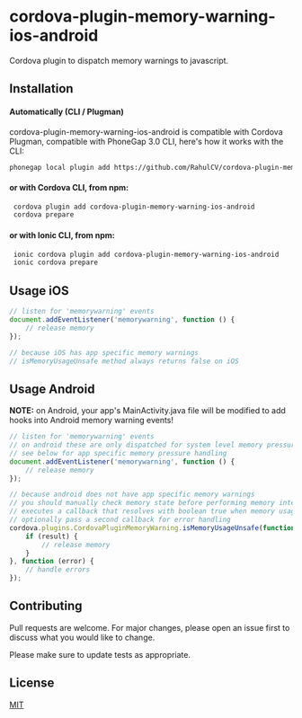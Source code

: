 # cordova-plugin-memory-warning-ios-android

Cordova plugin to dispatch memory warnings to javascript.

## Installation
#### Automatically (CLI / Plugman)
cordova-plugin-memory-warning-ios-android  is compatible with Cordova Plugman, compatible with PhoneGap 3.0 CLI, here's how it works with the CLI:



```bash
phonegap local plugin add https://github.com/RahulCV/cordova-plugin-memory-warning
```
#### or with Cordova CLI, from npm:

```bash
 cordova plugin add cordova-plugin-memory-warning-ios-android
 cordova prepare

```

#### or with Ionic  CLI, from npm:

```bash
 ionic cordova plugin add cordova-plugin-memory-warning-ios-android
 ionic cordova prepare
```





## Usage iOS

```javascript
// listen for 'memorywarning' events
document.addEventListener('memorywarning', function () {
    // release memory
});

// because iOS has app specific memory warnings
// isMemoryUsageUnsafe method always returns false on iOS
```

## Usage Android

__NOTE:__ on Android, your app's MainActivity.java file will be modified to add hooks into Android memory warning events!

```javascript
// listen for 'memorywarning' events
// on android these are only dispatched for system level memory pressure
// see below for app specific memory pressure handling
document.addEventListener('memorywarning', function () {
    // release memory
});

// because android does not have app specific memory warnings
// you should manually check memory state before performing memory intensive operations
// executes a callback that resolves with boolean true when memory usage is at an unsafe level
// optionally pass a second callback for error handling
cordova.plugins.CordovaPluginMemoryWarning.isMemoryUsageUnsafe(function (result) {
    if (result) {
        // release memory
    }
}, function (error) {
    // handle errors
});
```
## Contributing
Pull requests are welcome. For major changes, please open an issue first to discuss what you would like to change.

Please make sure to update tests as appropriate.

## License
[MIT](https://choosealicense.com/licenses/mit/)